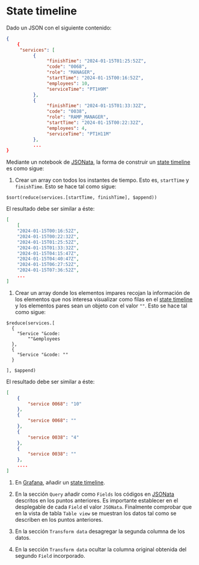 # State timeline

Dado un JSON con el siguiente contenido:
```json
{
    {
     "services": [
          {
               "finishTime": "2024-01-15T01:25:52Z",
               "code": "0068",
               "role": "MANAGER",
               "startTime": "2024-01-15T00:16:52Z",
               "employees": 10,
               "serviceTime": "PT1H9M"
          },
          {
               "finishTime": "2024-01-15T01:33:32Z",
               "code": "0038",
               "role": "RAMP_MANAGER",
               "startTime": "2024-01-15T00:22:32Z",
               "employees": 4,
               "serviceTime": "PT1H11M"
          },
          ...
}
```

Mediante un notebook de [JSONata](https://jsonata.org), la forma de construir un [state timeline](https://grafana.com/docs/grafana/latest/panels-visualizations/visualizations/state-timeline/) es como sigue:

1. Crear un array con todos los instantes de tiempo. Esto es, `startTime` y `finishTime`. Esto se hace tal como sigue:

```shell
$sort(reduce(services.[startTime, finishTime], $append))
```

El resultado debe ser similar a éste:
```json
[
    [
	"2024-01-15T00:16:52Z",
	"2024-01-15T00:22:32Z",
	"2024-01-15T01:25:52Z",
	"2024-01-15T01:33:32Z",
	"2024-01-15T04:15:47Z",
	"2024-01-15T04:40:47Z",
	"2024-01-15T06:27:52Z",
	"2024-01-15T07:36:52Z",
    ...
]
```

1. Crear un array donde los elementos impares recojan la información de los elementos que nos interesa visualizar como filas en el [state timeline](https://grafana.com/docs/grafana/latest/panels-visualizations/visualizations/state-timeline/) y los elementos pares sean un objeto con el valor `""`. Esto se hace tal como sigue:

```shell
$reduce(services.[
  {
    "Service "&code:
        ""&employees
  },
  {
    "Service "&code: ""
  }
  
], $append)
```

El resultado debe ser similar a éste:
```json
[
	{
		"service 0068": "10"
	},
	{
		"service 0068": ""
	},
	{
		"service 0038": "4"
	},
	{
		"service 0038": ""
	},
    ....
]
```

1. En [Grafana](https://grafana.com), añadir un [state timeline](https://grafana.com/docs/grafana/latest/panels-visualizations/visualizations/state-timeline/).

2. En la sección `Query` añadir como `Fields` los códigos en [JSONata](https://jsonata.org) descritos en los puntos anteriores. Es importante establecer en el desplegable de cada `Field` el valor `JSONata`. Finalmente comprobar que en la vista de tabla `Table view` se muestran los datos tal como se describen en los puntos anteriores.

3. En la sección `Transform data` desagregar la segunda columna de los datos.

4. En la sección `Transform data` ocultar la columna original obtenida del segundo `Field` incorporado.